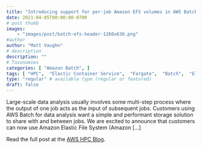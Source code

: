 ```yaml
---
title: "Introducing support for per-job Amazon EFS volumes in AWS Batch"
date: 2021-04-05T00:00:00-0700
# post thumb
images:
    - "images/post/batch-efs-header-1260x630.png"
#author
author: "Matt Vaughn"
# description
description: ""
# Taxonomies
categories: [ "Amazon Batch", ]
tags: [ "HPC",  "Elastic Container Service",  "Fargate",  "Batch",  "Elastic File System (EFS)",  "Technical How-to",  "hpcblog", ]
type: "regular" # available type (regular or featured)
draft: false
---
```


Large-scale data analysis usually involves some multi-step process where the output of one job acts as the input of subsequent jobs. Customers using AWS Batch for data analysis want a simple and performant storage solution to share with and between jobs. We are excited to announce that customers can now use Amazon Elastic File System (Amazon […]

Read the full post at the [AWS HPC Blog](https://aws.amazon.com/blogs/hpc/introducing-support-for-per-job-amazon-efs-volumes-in-aws-batch/).
